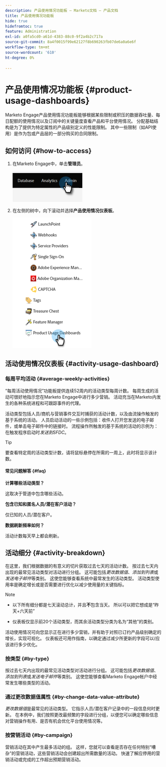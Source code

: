 ```yaml
---
description: 产品使用情况功能板 — Marketo文档 — 产品文档
title: 产品使用情况功能板
hide: true
hidefromtoc: true
feature: Administration
exl-id: a0fa5cd0-a61d-4383-88c0-9f2a4b2c717a
source-git-commit: 8a4f0015f99e62127f8b690263fb07de6a0a6e6f
workflow-type: tm+mt
source-wordcount: '610'
ht-degree: 0%

---
```


# 产品使用情况功能板 {#product-usage-dashboards}

Marketo Engage产品使用情况功能板能够根据某些限制或积压的数据吞吐量、每日配额的使用情况以及订阅中的关键量度查看产品和平台使用情况。 分配基础结构是为了提供为特定属性的产品级别定义的性能限制。 其中一些限制（如API使用）是作为包或产品层的一部分购买的合同限制。

## 如何访问 {#how-to-access}

1. 在Marketo Engage中，单击&#x200B;**管理员**。

   ![](assets/product-usage-dashboards-1.png)

1. 在左侧的树中，向下滚动并选择&#x200B;**产品使用情况仪表板**。

   ![](assets/product-usage-dashboards-2.png)

## 活动使用情况仪表板 {#activity-usage-dashboard}

### 每周平均活动 {#average-weekly-activities}

“每周活动使用情况”功能板提供连续52周内的活动类型每周计数。 每周生成的活动可很好地指示您在Marketo Engage中进行多少营销。 活动充当在Marketo内发生的各种系统进程和可跟踪事件的代理。

活动类型包括人员/商机与营销事件交互时捕获的活动计数，以及由流操作触发的基于系统的活动。 人员启动活动的一些示例包括：收件人打开您发送的电子邮件，或单击电子邮件中的链接时。 流程操作所触发的基于系统的活动的示例为：在触发程序启动时&#x200B;_发送到SFDC_。

>[!TIP]
>
>要查看特定周的活动类型计数，请将鼠标悬停在所需的一周上，此时将显示该计数。

#### 常见问题解答 {#faq}

**计算哪些活动类型？**

这取决于管道中包含哪些活动。

**包含已知和匿名人员/潜在客户活动？**

仅已知的人员/潜在客户。

**数据刷新频率如何？**

活动计数每天早上都会刷新。

## 活动细分 {#activity-breakdown}

在这里，我们根据数据的有意义的切片获取过去七天的活动计数。 按过去七天内出现的最常见活动类型对活动进行分组。 这可能包括&#x200B;_更改数据值_、_添加到列表_&#x200B;或&#x200B;_发送电子邮件_&#x200B;等类别。 这使您能够查看系统中最常发生的活动类型。 活动类型使用率是确定增长或是否需要进行优化以减少使用量的关键指标。

>[!NOTE]
>
>* 以下所有细分都是七天滚动总计，并且&#x200B;**不**&#x200B;包含当天。 所以可以把它想成是“昨天+六天前”
>
>* 仪表板仅显示前20个活动类型，而其余活动类型分类为名为“其他”的类别。

活动使用情况可向您显示正在进行多少营销，并有助于对照已订约产品级别确定的增长，实现可视化。 仪表板还可用作指南，以确定通过减少所更新的字段可以/应该进行多少优化。

### 按类型 {#by-type}

按过去七天内出现的最常见活动类型对活动进行分组。 这可能包括&#x200B;_更改数据值_、_添加到列表_&#x200B;或&#x200B;_发送电子邮件_&#x200B;等类别。 这使您能够查看Marketo Engage帐户中经常发生哪些类型的活动。

### 通过更改数据值属性 {#by-change-data-value-attribute}

_更改数据值_&#x200B;是最常见的活动类型。 它指示人员/潜在客户记录中的一段信息何时更新。 在本例中，我们按照更改最频繁的字段进行分组，以便您可以确定哪些信息对营销操作有用、是否有机会优化平台使用情况等。

### 按营销活动 {#by-campaign}

营销活动在其中产生最多活动的组。 这样，您就可以查看是否存在任何特别“嘈杂”的营销活动，这些营销活动会创建超出所需数量的活动。 快速了解应停用的营销活动或完成的工作超出预期营销活动。
